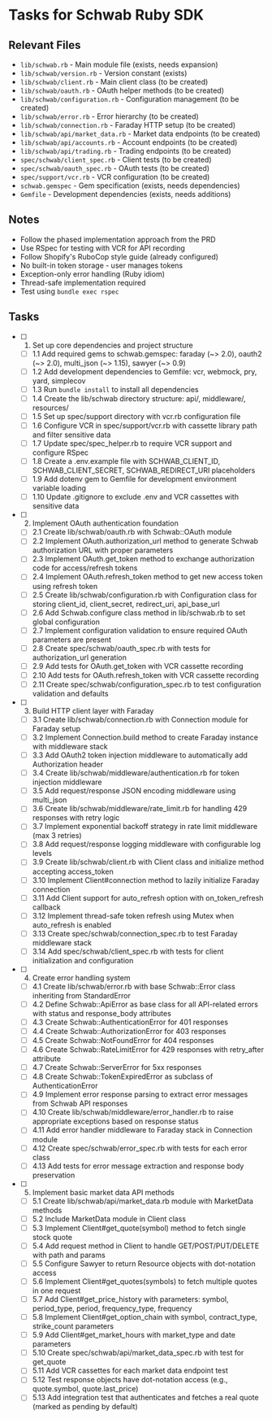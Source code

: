 # Tasks for Schwab Ruby SDK

## Relevant Files

- `lib/schwab.rb` - Main module file (exists, needs expansion)
- `lib/schwab/version.rb` - Version constant (exists)
- `lib/schwab/client.rb` - Main client class (to be created)
- `lib/schwab/oauth.rb` - OAuth helper methods (to be created)
- `lib/schwab/configuration.rb` - Configuration management (to be created)
- `lib/schwab/error.rb` - Error hierarchy (to be created)
- `lib/schwab/connection.rb` - Faraday HTTP setup (to be created)
- `lib/schwab/api/market_data.rb` - Market data endpoints (to be created)
- `lib/schwab/api/accounts.rb` - Account endpoints (to be created)
- `lib/schwab/api/trading.rb` - Trading endpoints (to be created)
- `spec/schwab/client_spec.rb` - Client tests (to be created)
- `spec/schwab/oauth_spec.rb` - OAuth tests (to be created)
- `spec/support/vcr.rb` - VCR configuration (to be created)
- `schwab.gemspec` - Gem specification (exists, needs dependencies)
- `Gemfile` - Development dependencies (exists, needs additions)

## Notes

- Follow the phased implementation approach from the PRD
- Use RSpec for testing with VCR for API recording
- Follow Shopify's RuboCop style guide (already configured)
- No built-in token storage - user manages tokens
- Exception-only error handling (Ruby idiom)
- Thread-safe implementation required
- Test using `bundle exec rspec`

## Tasks

- [ ] 1. Set up core dependencies and project structure
  - [ ] 1.1 Add required gems to schwab.gemspec: faraday (~> 2.0), oauth2 (~> 2.0), multi_json (~> 1.15), sawyer (~> 0.9)
  - [ ] 1.2 Add development dependencies to Gemfile: vcr, webmock, pry, yard, simplecov
  - [ ] 1.3 Run `bundle install` to install all dependencies
  - [ ] 1.4 Create the lib/schwab directory structure: api/, middleware/, resources/
  - [ ] 1.5 Set up spec/support directory with vcr.rb configuration file
  - [ ] 1.6 Configure VCR in spec/support/vcr.rb with cassette library path and filter sensitive data
  - [ ] 1.7 Update spec/spec_helper.rb to require VCR support and configure RSpec
  - [ ] 1.8 Create a .env.example file with SCHWAB_CLIENT_ID, SCHWAB_CLIENT_SECRET, SCHWAB_REDIRECT_URI placeholders
  - [ ] 1.9 Add dotenv gem to Gemfile for development environment variable loading
  - [ ] 1.10 Update .gitignore to exclude .env and VCR cassettes with sensitive data

- [ ] 2. Implement OAuth authentication foundation
  - [ ] 2.1 Create lib/schwab/oauth.rb with Schwab::OAuth module
  - [ ] 2.2 Implement OAuth.authorization_url method to generate Schwab authorization URL with proper parameters
  - [ ] 2.3 Implement OAuth.get_token method to exchange authorization code for access/refresh tokens
  - [ ] 2.4 Implement OAuth.refresh_token method to get new access token using refresh token
  - [ ] 2.5 Create lib/schwab/configuration.rb with Configuration class for storing client_id, client_secret, redirect_uri, api_base_url
  - [ ] 2.6 Add Schwab.configure class method in lib/schwab.rb to set global configuration
  - [ ] 2.7 Implement configuration validation to ensure required OAuth parameters are present
  - [ ] 2.8 Create spec/schwab/oauth_spec.rb with tests for authorization_url generation
  - [ ] 2.9 Add tests for OAuth.get_token with VCR cassette recording
  - [ ] 2.10 Add tests for OAuth.refresh_token with VCR cassette recording
  - [ ] 2.11 Create spec/schwab/configuration_spec.rb to test configuration validation and defaults

- [ ] 3. Build HTTP client layer with Faraday
  - [ ] 3.1 Create lib/schwab/connection.rb with Connection module for Faraday setup
  - [ ] 3.2 Implement Connection.build method to create Faraday instance with middleware stack
  - [ ] 3.3 Add OAuth2 token injection middleware to automatically add Authorization header
  - [ ] 3.4 Create lib/schwab/middleware/authentication.rb for token injection middleware
  - [ ] 3.5 Add request/response JSON encoding middleware using multi_json
  - [ ] 3.6 Create lib/schwab/middleware/rate_limit.rb for handling 429 responses with retry logic
  - [ ] 3.7 Implement exponential backoff strategy in rate limit middleware (max 3 retries)
  - [ ] 3.8 Add request/response logging middleware with configurable log levels
  - [ ] 3.9 Create lib/schwab/client.rb with Client class and initialize method accepting access_token
  - [ ] 3.10 Implement Client#connection method to lazily initialize Faraday connection
  - [ ] 3.11 Add Client support for auto_refresh option with on_token_refresh callback
  - [ ] 3.12 Implement thread-safe token refresh using Mutex when auto_refresh is enabled
  - [ ] 3.13 Create spec/schwab/connection_spec.rb to test Faraday middleware stack
  - [ ] 3.14 Add spec/schwab/client_spec.rb with tests for client initialization and configuration

- [ ] 4. Create error handling system
  - [ ] 4.1 Create lib/schwab/error.rb with base Schwab::Error class inheriting from StandardError
  - [ ] 4.2 Define Schwab::ApiError as base class for all API-related errors with status and response_body attributes
  - [ ] 4.3 Create Schwab::AuthenticationError for 401 responses
  - [ ] 4.4 Create Schwab::AuthorizationError for 403 responses
  - [ ] 4.5 Create Schwab::NotFoundError for 404 responses
  - [ ] 4.6 Create Schwab::RateLimitError for 429 responses with retry_after attribute
  - [ ] 4.7 Create Schwab::ServerError for 5xx responses
  - [ ] 4.8 Create Schwab::TokenExpiredError as subclass of AuthenticationError
  - [ ] 4.9 Implement error response parsing to extract error messages from Schwab API responses
  - [ ] 4.10 Create lib/schwab/middleware/error_handler.rb to raise appropriate exceptions based on response status
  - [ ] 4.11 Add error handler middleware to Faraday stack in Connection module
  - [ ] 4.12 Create spec/schwab/error_spec.rb with tests for each error class
  - [ ] 4.13 Add tests for error message extraction and response body preservation

- [ ] 5. Implement basic market data API methods
  - [ ] 5.1 Create lib/schwab/api/market_data.rb module with MarketData methods
  - [ ] 5.2 Include MarketData module in Client class
  - [ ] 5.3 Implement Client#get_quote(symbol) method to fetch single stock quote
  - [ ] 5.4 Add request method in Client to handle GET/POST/PUT/DELETE with path and params
  - [ ] 5.5 Configure Sawyer to return Resource objects with dot-notation access
  - [ ] 5.6 Implement Client#get_quotes(symbols) to fetch multiple quotes in one request
  - [ ] 5.7 Add Client#get_price_history with parameters: symbol, period_type, period, frequency_type, frequency
  - [ ] 5.8 Implement Client#get_option_chain with symbol, contract_type, strike_count parameters
  - [ ] 5.9 Add Client#get_market_hours with market_type and date parameters
  - [ ] 5.10 Create spec/schwab/api/market_data_spec.rb with test for get_quote
  - [ ] 5.11 Add VCR cassettes for each market data endpoint test
  - [ ] 5.12 Test response objects have dot-notation access (e.g., quote.symbol, quote.last_price)
  - [ ] 5.13 Add integration test that authenticates and fetches a real quote (marked as pending by default)